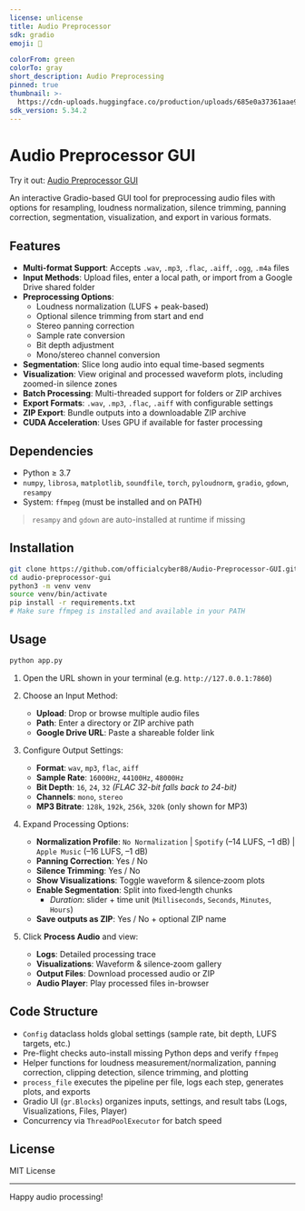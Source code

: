 ```yaml
---
license: unlicense
title: Audio Preprocessor
sdk: gradio
emoji: 🧪

colorFrom: green
colorTo: gray
short_description: Audio Preprocessing
pinned: true
thumbnail: >-
  https://cdn-uploads.huggingface.co/production/uploads/685e0a37361aae99d2a3d907/reRACpFiIzn30l-uR2ZWy.png
sdk_version: 5.34.2
---
```


# Audio Preprocessor GUI

Try it out: [Audio Preprocessor GUI](https://officialcyber88-audio-preprocessor-ui.hf.space)

An interactive Gradio-based GUI tool for preprocessing audio files with options for resampling, loudness normalization, silence trimming, panning correction, segmentation, visualization, and export in various formats.

## Features

- **Multi-format Support**: Accepts `.wav`, `.mp3`, `.flac`, `.aiff`, `.ogg`, `.m4a` files  
- **Input Methods**: Upload files, enter a local path, or import from a Google Drive shared folder  
- **Preprocessing Options**:  
  - Loudness normalization (LUFS + peak-based)  
  - Optional silence trimming from start and end  
  - Stereo panning correction  
  - Sample rate conversion  
  - Bit depth adjustment  
  - Mono/stereo channel conversion  
- **Segmentation**: Slice long audio into equal time-based segments  
- **Visualization**: View original and processed waveform plots, including zoomed-in silence zones  
- **Batch Processing**: Multi-threaded support for folders or ZIP archives  
- **Export Formats**: `.wav`, `.mp3`, `.flac`, `.aiff` with configurable settings  
- **ZIP Export**: Bundle outputs into a downloadable ZIP archive  
- **CUDA Acceleration**: Uses GPU if available for faster processing

## Dependencies

- Python ≥ 3.7  
- `numpy`, `librosa`, `matplotlib`, `soundfile`, `torch`, `pyloudnorm`, `gradio`, `gdown`, `resampy`  
- System: `ffmpeg` (must be installed and on PATH)

> `resampy` and `gdown` are auto-installed at runtime if missing

## Installation

```bash
git clone https://github.com/officialcyber88/Audio-Preprocessor-GUI.git
cd audio-preprocessor-gui
python3 -m venv venv
source venv/bin/activate
pip install -r requirements.txt
# Make sure ffmpeg is installed and available in your PATH
```

## Usage

```bash
python app.py
```

1. Open the URL shown in your terminal (e.g. `http://127.0.0.1:7860`)

2. Choose an Input Method:  
   - **Upload**: Drop or browse multiple audio files  
   - **Path**: Enter a directory or ZIP archive path  
   - **Google Drive URL**: Paste a shareable folder link

3. Configure Output Settings:  
   - **Format**: `wav`, `mp3`, `flac`, `aiff`  
   - **Sample Rate**: `16000Hz`, `44100Hz`, `48000Hz`  
   - **Bit Depth**: `16`, `24`, `32` *(FLAC 32-bit falls back to 24-bit)*  
   - **Channels**: `mono`, `stereo`  
   - **MP3 Bitrate**: `128k`, `192k`, `256k`, `320k` (only shown for MP3)

4. Expand Processing Options:  
   - **Normalization Profile**: `No Normalization` | `Spotify` (–14 LUFS, –1 dB) | `Apple Music` (–16 LUFS, –1 dB)  
   - **Panning Correction**: Yes / No  
   - **Silence Trimming**: Yes / No  
   - **Show Visualizations**: Toggle waveform & silence‐zoom plots  
   - **Enable Segmentation**: Split into fixed‐length chunks  
     - *Duration*: slider + time unit (`Milliseconds`, `Seconds`, `Minutes`, `Hours`)  
   - **Save outputs as ZIP**: Yes / No + optional ZIP name

5. Click **Process Audio** and view:  
   - **Logs**: Detailed processing trace  
   - **Visualizations**: Waveform & silence‐zoom gallery  
   - **Output Files**: Download processed audio or ZIP  
   - **Audio Player**: Play processed files in-browser  

## Code Structure

- `Config` dataclass holds global settings (sample rate, bit depth, LUFS targets, etc.)  
- Pre-flight checks auto-install missing Python deps and verify `ffmpeg`  
- Helper functions for loudness measurement/normalization, panning correction, clipping detection, silence trimming, and plotting  
- `process_file` executes the pipeline per file, logs each step, generates plots, and exports  
- Gradio UI (`gr.Blocks`) organizes inputs, settings, and result tabs (Logs, Visualizations, Files, Player)  
- Concurrency via `ThreadPoolExecutor` for batch speed

## License

MIT License

---

Happy audio processing!
